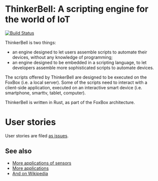 # ThinkerBell: A scripting engine for the world of IoT

[![Build Status](https://api.travis-ci.org/fxbox/thinkerbell.svg?branch=master)](https://api.travis-ci.org/fxbox/thinkerbell)

ThinkerBell is two things:
- an engine designed to let users assemble scripts to automate their devices, without any knowledge of programming;
- an engine designed to be embedded in a scripting language, to let developers assemble more sophisticated scripts to automate devices.

The scripts offered by ThinkerBell are designed to be executed on the FoxBox (i.e. a local server). Some of the scripts need to interact with a client-side application, executed on an interactive smart device (i.e. smartphone, smarttv, tablet, computer).

ThinkerBell is written in Rust, as part of the FoxBox architecture.


# User stories

User stories are filed [as issues](https://github.com/fxbox/thinkerbell/issues?q=is%3Aopen+is%3Aissue+label%3AStory).

## See also

* [More applications of sensors ](http://www.libelium.com/top_50_iot_sensor_applications_ranking/)
* [More applications](https://temboo.com/iot-applications)
* [And on Wikipedia](https://en.wikipedia.org/wiki/Internet_of_Things#Applications)
